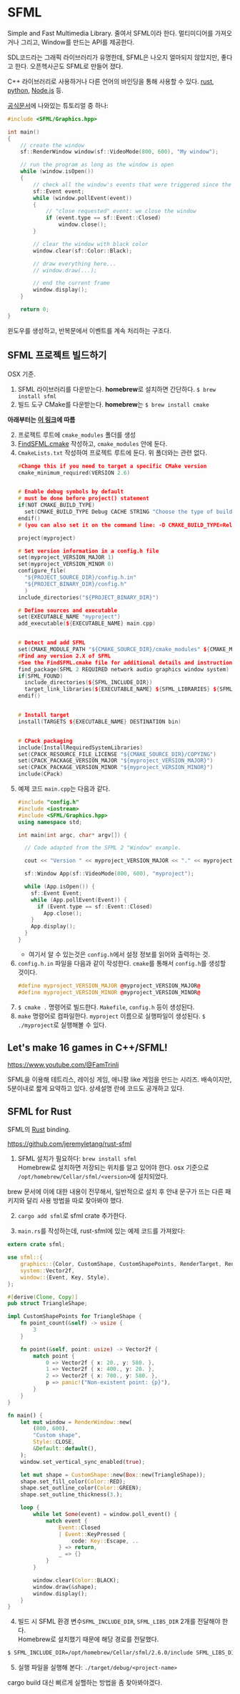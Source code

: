 # SFML

Simple and Fast Multimedia Library. 줄여서 SFML이라 한다.
멀티미디어를 가져오거나 그리고, Window를 만드는 API를 제공한다.

SDL코드라는 그래픽 라이브러리가 유명한데, SFML은 나오지 얼마되지 않았지만, 좋다고 한다. 오픈헥사곤도 SFML로 만들어 졌다.

C++ 라이브러리로 사용하거나 다른 언어의 바인딩을 통해 사용할 수 있다.
[rust](https://github.com/jeremyletang/rust-sfml), [python](https://github.com/intjelic/python-sfml), [Node.js](https://github.com/XadillaX/sfml.js) 등.

[공식문서](https://www.sfml-dev.org/tutorials/2.5/graphics-draw.php)에 나와있는 튜토리얼 중 하나:

```c++
#include <SFML/Graphics.hpp>

int main()
{
    // create the window
    sf::RenderWindow window(sf::VideoMode(800, 600), "My window");

    // run the program as long as the window is open
    while (window.isOpen())
    {
        // check all the window's events that were triggered since the last iteration of the loop
        sf::Event event;
        while (window.pollEvent(event))
        {
            // "close requested" event: we close the window
            if (event.type == sf::Event::Closed)
                window.close();
        }

        // clear the window with black color
        window.clear(sf::Color::Black);

        // draw everything here...
        // window.draw(...);

        // end the current frame
        window.display();
    }

    return 0;
}
```

윈도우를 생성하고, 반복문에서 이벤트를 계속 처리하는 구조다.

## SFML 프로젝트 빌드하기

OSX 기준.

1. SFML 라이브러리를 다운받는다. **homebrew**로 설치하면 간단하다. `$ brew install sfml`
1. 빌드 도구 CMake를 다운받는다. **homebrew**는 `$ brew install cmake`

**아래부터는 [이 링크](https://github.com/SFML/SFML/wiki/Tutorial%3A-Build-your-SFML-project-with-CMake)에 따름**

2. 프로젝트 루트에 `cmake_modules` 폴더를 생성
2. [FindSFML.cmake](https://github.com/SFML/SFML-Game-Development-Book/blob/master/CMake/FindSFML.cmake) 작성하고, `cmake_modules` 안에 둔다.
2. `CmakeLists.txt` 작성하여 프로젝트 루트에 둔다. 위 폴더와는 관련 없다.
    ```c++
    #Change this if you need to target a specific CMake version
    cmake_minimum_required(VERSION 2.6)


    # Enable debug symbols by default
    # must be done before project() statement
    if(NOT CMAKE_BUILD_TYPE)
      set(CMAKE_BUILD_TYPE Debug CACHE STRING "Choose the type of build (Debug or Release)" FORCE)
    endif()
    # (you can also set it on the command line: -D CMAKE_BUILD_TYPE=Release)

    project(myproject)

    # Set version information in a config.h file
    set(myproject_VERSION_MAJOR 1)
    set(myproject_VERSION_MINOR 0)
    configure_file(
      "${PROJECT_SOURCE_DIR}/config.h.in"
      "${PROJECT_BINARY_DIR}/config.h"
      )
    include_directories("${PROJECT_BINARY_DIR}")

    # Define sources and executable
    set(EXECUTABLE_NAME "myproject")
    add_executable(${EXECUTABLE_NAME} main.cpp)


    # Detect and add SFML
    set(CMAKE_MODULE_PATH "${CMAKE_SOURCE_DIR}/cmake_modules" ${CMAKE_MODULE_PATH})
    #Find any version 2.X of SFML
    #See the FindSFML.cmake file for additional details and instructions
    find_package(SFML 2 REQUIRED network audio graphics window system)
    if(SFML_FOUND)
      include_directories(${SFML_INCLUDE_DIR})
      target_link_libraries(${EXECUTABLE_NAME} ${SFML_LIBRARIES} ${SFML_DEPENDENCIES})
    endif()


    # Install target
    install(TARGETS ${EXECUTABLE_NAME} DESTINATION bin)


    # CPack packaging
    include(InstallRequiredSystemLibraries)
    set(CPACK_RESOURCE_FILE_LICENSE "${CMAKE_SOURCE_DIR}/COPYING")
    set(CPACK_PACKAGE_VERSION_MAJOR "${myproject_VERSION_MAJOR}")
    set(CPACK_PACKAGE_VERSION_MINOR "${myproject_VERSION_MINOR}")
    include(CPack)
    ```
2. 예제 코드 `main.cpp`는 다음과 같다.
    ```c++
    #include "config.h"
    #include <iostream>
    #include <SFML/Graphics.hpp>
    using namespace std;

    int main(int argc, char* argv[]) {

      // Code adapted from the SFML 2 "Window" example.

      cout << "Version " << myproject_VERSION_MAJOR << "." << myproject_VERSION_MINOR << endl;

      sf::Window App(sf::VideoMode(800, 600), "myproject");

      while (App.isOpen()) {
        sf::Event Event;
        while (App.pollEvent(Event)) {
          if (Event.type == sf::Event::Closed)
            App.close();
        }
        App.display();
      }
    }
    ```
    - 여기서 알 수 있는것은 `config.h`에서 설정 정보를 읽어와 출력하는 것.
2. `config.h.in` 파일을 다음과 같이 작성한다. `cmake`를 통해서 `config.h`를 생성할 것이다.
    ```c++
    #define myproject_VERSION_MAJOR @myproject_VERSION_MAJOR@
    #define myproject_VERSION_MINOR @myproject_VERSION_MINOR@
    ```
1. `$ cmake .` 명령어로 빌드한다. `Makefile`, `config.h` 등이 생성된다.
2. `make` 명령어로 컴파일한다. `myproject` 이름으로 실행파일이 생성된다. `$ ./myproject`로 실행해볼 수 있다.

## Let's make 16 games in C++/SFML!

https://www.youtube.com/@FamTrinli

SFML을 이용해 테트리스, 레이싱 게임, 애니팡 like 게임을 만드는 시리즈.
배속이지만, 5분이내로 짧게 요약하고 있다. 상세설명 란에 코드도 공개하고 있다.

## SFML for Rust

SFML의 [Rust](./rust.md) binding.

https://github.com/jeremyletang/rust-sfml

1. SFML 설치가 필요하다: `brew install sfml` \
Homebrew로 설치하면 저장되는 위치를 알고 있어야 한다. osx 기준으로 `/opt/homebrew/Cellar/sfml/<version>`에 설치되었다.

brew 문서에 이에 대한 내용이 전무해서, 일반적으로 설치 후 안내 문구가 뜨는 다른 패키지와 달리 사용 방법을 따로 찾아봐야 했다.

2. `cargo add sfml`로 sfml crate 추가한다.

3. `main.rs`를 작성하는데, rust-sfml에 있는 예제 코드를 가져왔다:

```rust
extern crate sfml;

use sfml::{
    graphics::{Color, CustomShape, CustomShapePoints, RenderTarget, RenderWindow, Shape},
    system::Vector2f,
    window::{Event, Key, Style},
};

#[derive(Clone, Copy)]
pub struct TriangleShape;

impl CustomShapePoints for TriangleShape {
    fn point_count(&self) -> usize {
        3
    }

    fn point(&self, point: usize) -> Vector2f {
        match point {
            0 => Vector2f { x: 20., y: 580. },
            1 => Vector2f { x: 400., y: 20. },
            2 => Vector2f { x: 780., y: 580. },
            p => panic!("Non-existent point: {p}"),
        }
    }
}

fn main() {
    let mut window = RenderWindow::new(
        (800, 600),
        "Custom shape",
        Style::CLOSE,
        &Default::default(),
    );
    window.set_vertical_sync_enabled(true);

    let mut shape = CustomShape::new(Box::new(TriangleShape));
    shape.set_fill_color(Color::RED);
    shape.set_outline_color(Color::GREEN);
    shape.set_outline_thickness(3.);

    loop {
        while let Some(event) = window.poll_event() {
            match event {
                Event::Closed
                | Event::KeyPressed {
                    code: Key::Escape, ..
                } => return,
                _ => {}
            }
        }

        window.clear(Color::BLACK);
        window.draw(&shape);
        window.display();
    }
}
```

4. 빌드 시 SFML 환경 변수`SFML_INCLUDE_DIR`, `SFML_LIBS_DIR` 2개를 전달해야 한다. \
Homebrew로 설치했기 때문에 해당 경로를 전달했다.

```bash
$ SFML_INCLUDE_DIR=/opt/homebrew/Cellar/sfml/2.6.0/include SFML_LIBS_DIR=/opt/homebrew/Cellar/sfml/2.6.0/lib/ cargo build
```

5. 실행 파일을 실행해 본다: `./target/debug/<project-name>`

cargo build 대신 삐르게 실핼하는 방법을 좀 찾아봐야겠다.
